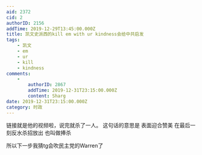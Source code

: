 ```yaml
---
aid: 2372
cid: 2
authorID: 2156
addTime: 2019-12-29T13:45:00.000Z
title: 凯文史派西的kill em with ur kindness会给中共启发
tags:
    - 凯文
    - em
    - ur
    - kill
    - kindness
comments:
    -
        authorID: 2867
        addTime: 2019-12-31T23:15:00.000Z
        content: Sharg
date: 2019-12-31T23:15:00.000Z
category: 时政
---
```


链接就是他的视频啦，说完就杀了一人。 这句话的意思是 表面迎合赞美 在最后一刻反水杀招放出 也叫做捧杀

所以下一步我猜tg会吹民主党的Warren了
